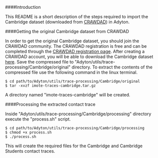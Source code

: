 ####Introduction

This README is a short description of the steps required to import the Cambridge dataset (downloaded from [CRAWDAD](http://crawdad.org/)) in Adyton.


####Getting the original Cambridge dataset from CRAWDAD

In order to get the original Cambridge dataset, you should join the CRAWDAD community.
The CRAWDAD registration is free and can be completed through the [CRAWDAD registration page](http://crawdad.org/joinup.html).
After creating a CRAWDAD account, you will be able to download the Cambridge dataset [here](http://crawdad.org//download/upmc/content/imote-traces-cambridge.tar.gz).
Save the compressed file to "Adyton/utils/trace-processing/Cambridge/original" directory.
To extract the contents of the compressed file use the following command in the linux terminal.
```
$ cd path/to/Adyton/utils/trace-processing/Cambridge/original
$ tar -xvzf imote-traces-cambridge.tar.gz
```
A directory named "imote-traces-cambridge" will be created.


####Processing the extracted contact trace

Inside "Adyton/utils/trace-processing/Cambridge/processing" directory execute the "process.sh" script.
```
$ cd path/to/Adyton/utils/trace-processing/Cambridge/processing
$ chmod +x process.sh
$ ./process.sh
```
This will create the required files for the Cambridge and Cambridge Students contact traces.

